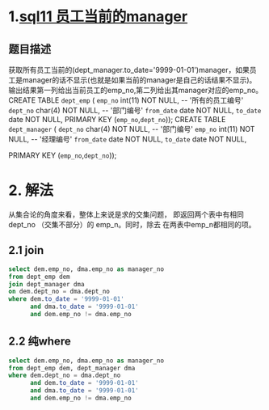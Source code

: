 # 1.[sql11 员工当前的manager](https://www.nowcoder.com/practice/e50d92b8673a440ebdf3a517b5b37d62?tpId=82&tags=&title=&diffculty=0&judgeStatus=0&rp=1&ru=/ta/sql&qru=/ta/sql/question-ranking)

## 题目描述

获取所有员工当前的(dept_manager.to_date='9999-01-01')manager，如果员工是manager的话不显示(也就是如果当前的manager是自己的话结果不显示)。输出结果第一列给出当前员工的emp_no,第二列给出其manager对应的emp_no。
CREATE TABLE `dept_emp` (
`emp_no` int(11) NOT NULL, -- '所有的员工编号'
`dept_no` char(4) NOT NULL, -- '部门编号'
`from_date` date NOT NULL,
`to_date` date NOT NULL,
PRIMARY KEY (`emp_no`,`dept_no`));
CREATE TABLE `dept_manager` (
`dept_no` char(4) NOT NULL, -- '部门编号'
`emp_no` int(11) NOT NULL, -- '经理编号'
`from_date` date NOT NULL,
`to_date` date NOT NULL,

PRIMARY KEY (`emp_no`,`dept_no`));

# 2. 解法

从集合论的角度来看，整体上来说是求的交集问题， 即返回两个表中有相同  dept_no （交集不部分）的 emp_n。同时，除去 在两表中emp_n都相同的项。

## 2.1 join

```sql
select dem.emp_no, dma.emp_no as manager_no
from dept_emp dem
join dept_manager dma
on dem.dept_no = dma.dept_no
where dem.to_date = '9999-01-01'
      and dma.to_date = '9999-01-01'
      and dem.emp_no != dma.emp_no
```

## 2.2 纯where

```sql
select dem.emp_no, dma.emp_no as manager_no
from dept_emp dem, dept_manager dma
where dem.dept_no = dma.dept_no
      and dem.to_date = '9999-01-01'
      and dma.to_date = '9999-01-01'
      and dem.emp_no != dma.emp_no
```

